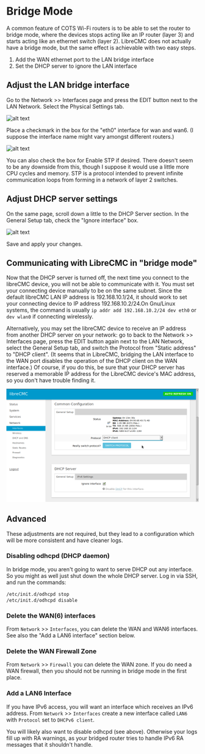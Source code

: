 # Bridge Mode

A common feature of COTS Wi-Fi routers is to be able to set the router
to bridge mode, where the devices stops acting like an IP router
(layer 3) and starts acting like an ethernet switch (layer
2). LibreCMC does not actually have a bridge mode, but the same effect
is achievable with two easy steps.

1. Add the WAN ethernet port to the LAN bridge interface
2. Set the DHCP server to ignore the LAN interface

## Adjust the LAN bridge interface

Go to the Network >> Interfaces page and press the EDIT button next to
the LAN Network. Select the Physical Settings tab.

![alt text](images/librecmc-default-interfaces.png "LibreCMC default
 interfaces view")

Place a checkmark in the box for the "eth0" interface for wan and
wan6. (I suppose the interface name might vary amongst different
routers.)

![alt text](images/librecmc-eth0-added-to-lan.png "Adjustments to
 LibreCMC interface physical settings")

You can also check the box for Enable STP if desired. There doesn't
seem to be any downside from this, though I suppose it would use a
little more CPU cycles and memory. STP is a protocol intended to
prevent infinite communication loops from forming in a network of
layer 2 switches.

## Adjust DHCP server settings

On the same page, scroll down a little to the DHCP Server section. In
the General Setup tab, check the "Ignore interface" box.

![alt text](images/librecmc-dhcp-server-ignore-lan.png "Setting
 LibreCMC DHCP server to ignore LAN interface")

Save and apply your changes.

## Communicating with LibreCMC in "bridge mode"

Now that the DHCP server is turned off, the next time you connect to
the libreCMC device, you will not be able to communicate with it. You
must set your connecting device manually to be on the same
subnet. Since the default libreCMC LAN IP address is 192.168.10.1/24,
it should work to set your connecting device to IP address
192.168.10.2/24.On Gnu/Linux systems, the command is usually `ip addr
add 192.168.10.2/24 dev eth0` or `dev wlan0` if connecting wirelessly.

Alternatively, you may set the libreCMC device to receive an IP
address from another DHCP server on your network: go to back to the
Network >> Interfaces page, press the EDIT button again next to the
LAN Network, select the General Setup tab, and switch the Protocol
from "Static address" to "DHCP client". (It seems that in LibreCMC,
bridging the LAN interface to the WAN port disables the operation of
the DHCP client on the WAN interface.) Of course, if you do this, be
sure that your DHCP server has reserved a memorable IP address for the
LibreCMC device's MAC address, so you don't have trouble finding it.

![alt text](images/librecmc-switch-lan-to-dhcp.png)

## Advanced

These adjustments are not required, but they lead to a configuration
which will be more consistent and have cleaner logs.

### Disabling odhcpd (DHCP daemon)

In bridge mode, you aren't going to want to serve DHCP out any
interface. So you might as well just shut down the whole DHCP
server. Log in via SSH, and run the commands:

```
/etc/init.d/odhcpd stop
/etc/init.d/odhcpd disable
```

### Delete the WAN(6) interfaces

From `Network` >> `Interfaces`, you can delete the WAN and WAN6
interfaces. See also the "Add a LAN6 interface" section below.

### Delete the WAN Firewall Zone

From `Network` >> `Firewall` you can delete the WAN zone. If you do
need a WAN firewall, then you should not be running in bridge mode in
the first place.

### Add a LAN6 Interface

If you have IPv6 access, you will want an interface which receives an
IPv6 address. From `Network` >> `Interfaces` create a new interface
called `LAN6` with `Protocol` set to `DHCPv6 client`.

You will likely also want to disable odhcpd (see above). Otherwise
your logs fill up with RA warnings, as your bridged router tries to
handle IPv6 RA messages that it shouldn't handle.
